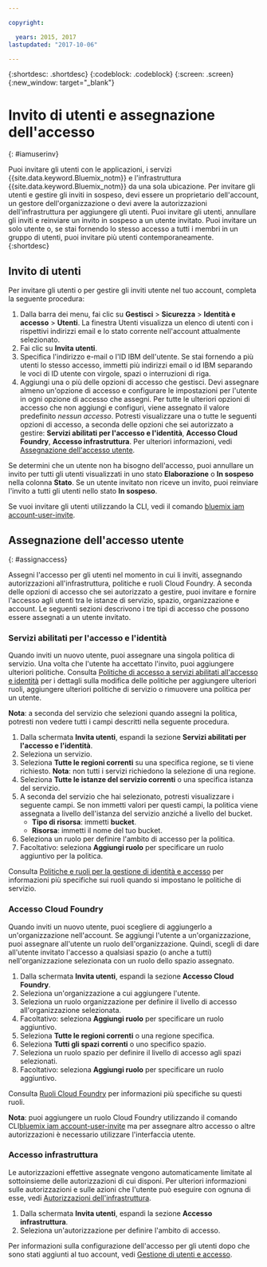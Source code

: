 ```yaml
---

copyright:

  years: 2015, 2017
lastupdated: "2017-10-06"

---
```


{:shortdesc: .shortdesc}
{:codeblock: .codeblock}
{:screen: .screen}
{:new_window: target="_blank"}

# Invito di utenti e assegnazione dell'accesso
{: #iamuserinv}

Puoi invitare gli utenti con le applicazioni, i servizi {{site.data.keyword.Bluemix_notm}} e l'infrastruttura {{site.data.keyword.Bluemix_notm}} da una sola ubicazione. Per invitare gli utenti e gestire gli inviti in sospeso, devi essere un proprietario dell'account, un gestore dell'organizzazione o devi avere la autorizzazioni dell'infrastruttura per aggiungere gli utenti. Puoi invitare gli utenti, annullare gli inviti e reinviare un invito in sospeso a un utente invitato. Puoi invitare un solo utente o, se stai fornendo lo stesso accesso a tutti i membri in un gruppo di utenti, puoi invitare più utenti contemporaneamente.  
{:shortdesc}

## Invito di utenti

Per invitare gli utenti o per gestire gli inviti utente nel tuo account, completa la seguente procedura: 

1. Dalla barra dei menu, fai clic su **Gestisci** &gt; **Sicurezza** &gt; **Identità e accesso** &gt; **Utenti**. La finestra Utenti visualizza un elenco di utenti con i rispettivi indirizzi email e lo stato corrente nell'account attualmente selezionato.
2. Fai clic su **Invita utenti**.
3. Specifica l'indirizzo e-mail o l'ID IBM dell'utente. Se stai fornendo a più utenti lo stesso accesso, immetti più indirizzi email o id IBM separando le voci di ID utente con virgole, spazi o interruzioni di riga.
4. Aggiungi una o più delle opzioni di accesso che gestisci. Devi assegnare almeno un'opzione di accesso e configurare le impostazioni per l'utente in ogni opzione di accesso che assegni. Per tutte le ulteriori opzioni di accesso che non aggiungi e configuri, viene assegnato il valore predefinito *nessun accesso*. Potresti visualizzare una o tutte le seguenti opzioni di accesso, a seconda delle opzioni che sei autorizzato a gestire: **Servizi abilitati per l'accesso e l'identità**, **Accesso Cloud Foundry**, **Accesso infrastruttura**. Per ulteriori informazioni, vedi [Assegnazione dell'accesso utente](/docs/iam/iamuserinv.html#assignaccess).

Se determini che un utente non ha bisogno dell'accesso, puoi annullare un invito per tutti gli utenti visualizzati in uno stato **Elaborazione** o **In sospeso** nella colonna **Stato**. Se un utente invitato non riceve un invito, puoi reinviare l'invito a tutti gli utenti nello stato **In sospeso**.

Se vuoi invitare gli utenti utilizzando la CLI, vedi il comando [bluemix iam account-user-invite](/docs/cli/reference/bluemix_cli/bx_cli.html#bluemix_iam_account_user_invite).

## Assegnazione dell'accesso utente
{: #assignaccess}

Assegni l'accesso per gli utenti nel momento in cui li inviti, assegnando autorizzazioni all'infrastruttura, politiche e ruoli Cloud Foundry. A seconda delle opzioni di accesso che sei autorizzato a gestire, puoi invitare e fornire l'accesso agli utenti tra le istanze di servizio, spazio, organizzazione e account. Le seguenti sezioni descrivono i tre tipi di accesso che possono essere assegnati a un utente invitato.

### Servizi abilitati per l'accesso e l'identità

Quando inviti un nuovo utente, puoi assegnare una singola politica di servizio. Una volta che l'utente ha accettato l'invito, puoi aggiungere ulteriori politiche. Consulta [Politiche di accesso a servizi abilitati all'accesso e identità](/docs/iam/iamusermanage.html#iammanidaccser) per i dettagli sulla modifica delle politiche per aggiungere ulteriori ruoli, aggiungere ulteriori politiche di servizio o rimuovere una politica per un utente.

**Nota**: a seconda del servizio che selezioni quando assegni la politica, potresti non vedere tutti i campi descritti nella seguente procedura.

1. Dalla schermata **Invita utenti**, espandi la sezione **Servizi abilitati per l'accesso e l'identità**.
2. Seleziona un servizio.
3. Seleziona **Tutte le regioni correnti** su una specifica regione, se ti viene richiesto. 
**Nota**: non tutti i servizi richiedono la selezione di una regione.
4. Seleziona **Tutte le istanze del servizio correnti** o una specifica istanza del servizio.
5. A seconda del servizio che hai selezionato, potresti visualizzare i seguente campi. Se non immetti valori per questi campi, la politica viene assegnata a livello dell'istanza del servizio anziché a livello del bucket. 
    * **Tipo di risorsa**: immetti **bucket**.
    * **Risorsa**: immetti il nome del tuo bucket.
6. Seleziona un ruolo per definire l'ambito di accesso per la politica.
7. Facoltativo: seleziona **Aggiungi ruolo** per specificare un ruolo aggiuntivo per la politica.


Consulta [Politiche e ruoli per la gestione di identità e accesso](/docs/iam/users_roles.html#iamusermanpol) per informazioni più specifiche sui ruoli quando si impostano le politiche di servizio.

### Accesso Cloud Foundry

Quando inviti un nuovo utente, puoi scegliere di aggiungerlo a un'organizzazione nell'account. Se aggiungi l'utente a un'organizzazione, puoi assegnare all'utente un ruolo dell'organizzazione. Quindi, scegli di dare all'utente invitato l'accesso a qualsiasi spazio (o anche a tutti) nell'organizzazione selezionata con un ruolo dello spazio assegnato.

1. Dalla schermata **Invita utenti**, espandi la sezione **Accesso Cloud Foundry**.
2. Seleziona un'organizzazione a cui aggiungere l'utente.
3. Seleziona un ruolo organizzazione per definire il livello di accesso all'organizzazione selezionata.
4. Facoltativo: seleziona **Aggiungi ruolo** per specificare un ruolo aggiuntivo.
5. Seleziona **Tutte le regioni correnti** o una regione specifica.
6. Seleziona **Tutti gli spazi correnti** o uno specifico spazio.
7. Seleziona un ruolo spazio per definire il livello di accesso agli spazi selezionati.
8. Facoltativo: seleziona **Aggiungi ruolo** per specificare un ruolo aggiuntivo.

Consulta [Ruoli Cloud Foundry](/docs/iam/users_roles.html#cfroles) per informazioni più specifiche su questi ruoli.

**Nota**: puoi aggiungere un ruolo Cloud Foundry utilizzando il comando CLI[bluemix iam account-user-invite](/docs/cli/reference/bluemix_cli/bx_cli.html#bluemix_iam_account_user_invite) ma per assegnare altro accesso o altre autorizzazioni è necessario utilizzare l'interfaccia utente.

### Accesso infrastruttura

Le autorizzazioni effettive assegnate vengono automaticamente limitate al sottoinsieme delle autorizzazioni di cui disponi. Per ulteriori informazioni sulle autorizzazioni e sulle azioni che l'utente può eseguire con ognuna di esse, vedi [Autorizzazioni dell'infrastruttura](/docs/iam/users_roles.html#infrapermissions).

1. Dalla schermata **Invita utenti**, espandi la sezione **Accesso infrastruttura**.
2. Seleziona un'autorizzazione per definire l'ambito di accesso.

Per informazioni sulla configurazione dell'accesso per gli utenti dopo che sono stati aggiunti al tuo account, vedi [Gestione di utenti e accesso](/docs/iam/iamusermanage.html).
